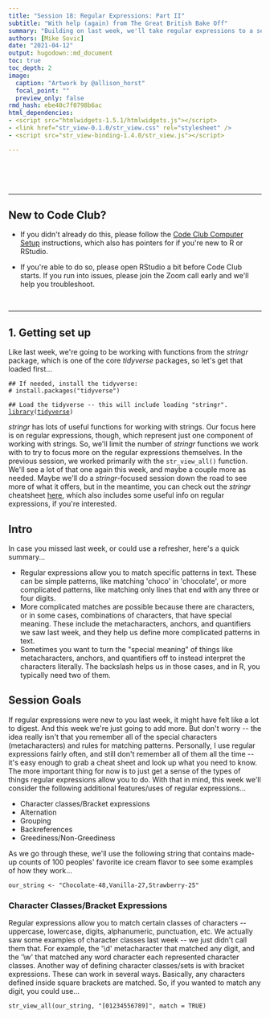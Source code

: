 ```yaml
---
title: "Session 18: Regular Expressions: Part II"
subtitle: "With help (again) from The Great British Bake Off"
summary: "Building on last week, we'll take regular expressions to a second level."  
authors: [Mike Sovic]
date: "2021-04-12"
output: hugodown::md_document
toc: true
toc_depth: 2
image:
  caption: "Artwork by @allison_horst"
  focal_point: ""
  preview_only: false
rmd_hash: ebe40c7f0798b6ac
html_dependencies:
- <script src="htmlwidgets-1.5.1/htmlwidgets.js"></script>
- <link href="str_view-0.1.0/str_view.css" rel="stylesheet" />
- <script src="str_view-binding-1.4.0/str_view.js"></script>

---
```


<br> <br> <br>

------------------------------------------------------------------------

## New to Code Club?

-   If you didn't already do this, please follow the [Code Club Computer Setup](/codeclub-setup/) instructions, which also has pointers for if you're new to R or RStudio.

-   If you're able to do so, please open RStudio a bit before Code Club starts. If you run into issues, please join the Zoom call early and we'll help you troubleshoot.

<br>

------------------------------------------------------------------------

## 1. Getting set up

Like last week, we're going to be working with functions from the *stringr* package, which is one of the core *tidyverse* packages, so let's get that loaded first...

<div class="highlight">

<pre class='chroma'><code class='language-r' data-lang='r'><span class='c'>## If needed, install the tidyverse:</span>
<span class='c'># install.packages("tidyverse")</span>

<span class='c'>## Load the tidyverse -- this will include loading "stringr". </span>
<span class='kr'><a href='https://rdrr.io/r/base/library.html'>library</a></span><span class='o'>(</span><span class='nv'><a href='http://tidyverse.tidyverse.org'>tidyverse</a></span><span class='o'>)</span>
</code></pre>

</div>

*stringr* has lots of useful functions for working with strings. Our focus here is on regular expressions, though, which represent just one component of working with strings. So, we'll limit the number of *stringr* functions we work with to try to focus more on the regular expressions themselves. In the previous session, we worked primarily with the `str_view_all()` function. We'll see a lot of that one again this week, and maybe a couple more as needed. Maybe we'll do a *stringr*-focused session down the road to see more of what it offers, but in the meantime, you can check out the *stringr* cheatsheet [here](https://evoldyn.gitlab.io/evomics-2018/ref-sheets/R_strings.pdf), which also includes some useful info on regular expressions, if you're interested.

## Intro

In case you missed last week, or could use a refresher, here's a quick summary...

-   Regular expressions allow you to match specific patterns in text. These can be simple patterns, like matching 'choco' in 'chocolate', or more complicated patterns, like matching only lines that end with any three or four digits.
-   More complicated matches are possible because there are characters, or in some cases, combinations of characters, that have special meaning. These include the metacharacters, anchors, and quantifiers we saw last week, and they help us define more complicated patterns in text.  
-   Sometimes you want to turn the "special meaning" of things like metacharacters, anchors, and quantifiers off to instead interpret the characters literally. The backslash helps us in those cases, and in R, you typically need two of them.

## Session Goals

If regular expressions were new to you last week, it might have felt like a lot to digest. And this week we're just going to add more. But don't worry -- the idea really isn't that you remember all of the special characters (metacharacters) and rules for matching patterns. Personally, I use regular expressions fairly often, and still don't remember all of them all the time -- it's easy enough to grab a cheat sheet and look up what you need to know. The more important thing for now is to just get a sense of the types of things regular expressions allow you to do. With that in mind, this week we'll consider the following additional features/uses of regular expressions...

-   Character classes/Bracket expressions
-   Alternation
-   Grouping
-   Backreferences
-   Greediness/Non-Greediness

As we go through these, we'll use the following string that contains made-up counts of 100 peoples' favorite ice cream flavor to see some examples of how they work...

<div class="highlight">

<pre class='chroma'><code class='language-r' data-lang='r'><span class='nv'>our_string</span> <span class='o'>&lt;-</span> <span class='s'>"Chocolate-48,Vanilla-27,Strawberry-25"</span>
</code></pre>

</div>

### Character Classes/Bracket Expressions

Regular expressions allow you to match certain classes of characters -- uppercase, lowercase, digits, alphanumeric, punctuation, etc. We actually saw some examples of character classes last week -- we just didn't call them that. For example, the '\\d' metacharacter that matched any digit, and the '\\w' that matched any word character each represented character classes. Another way of defining character classes/sets is with bracket expressions. These can work in several ways. Basically, any characters defined inside square brackets are matched. So, if you wanted to match any digit, you could use...

<div class="highlight">

<pre class='chroma'><code class='language-r' data-lang='r'><span class='nf'>str_view_all</span><span class='o'>(</span><span class='nv'>our_string</span>, <span class='s'>"[01234556789]"</span>, match <span class='o'>=</span> <span class='kc'>TRUE</span><span class='o'>)</span>

<!--html_preserve--><div id="htmlwidget-811c3da291d252e50751" style="width:960px;height:100%;" class="str_view html-widget"></div>
<script type="application/json" data-for="htmlwidget-811c3da291d252e50751">{"x":{"html":"<ul>\n  <li>Chocolate-<span class='match'>4<\/span><span class='match'>8<\/span>,Vanilla-<span class='match'>2<\/span><span class='match'>7<\/span>,Strawberry-<span class='match'>2<\/span><span class='match'>5<\/span><\/li>\n<\/ul>"},"evals":[],"jsHooks":[]}</script><!--/html_preserve--></code></pre>

</div>

Ranges can also be defined inside the square brackets with a dash, so this would be equivalent to the expression above...

<div class="highlight">

<pre class='chroma'><code class='language-r' data-lang='r'><span class='nf'>str_view_all</span><span class='o'>(</span><span class='nv'>our_string</span>, <span class='s'>"[0-9]"</span>, match <span class='o'>=</span> <span class='kc'>TRUE</span><span class='o'>)</span>

<!--html_preserve--><div id="htmlwidget-aed593ced4fdf3e2cc3b" style="width:960px;height:100%;" class="str_view html-widget"></div>
<script type="application/json" data-for="htmlwidget-aed593ced4fdf3e2cc3b">{"x":{"html":"<ul>\n  <li>Chocolate-<span class='match'>4<\/span><span class='match'>8<\/span>,Vanilla-<span class='match'>2<\/span><span class='match'>7<\/span>,Strawberry-<span class='match'>2<\/span><span class='match'>5<\/span><\/li>\n<\/ul>"},"evals":[],"jsHooks":[]}</script><!--/html_preserve--></code></pre>

</div>

And if you want to match the dash, put it at the beginning...

<div class="highlight">

<pre class='chroma'><code class='language-r' data-lang='r'><span class='nf'>str_view_all</span><span class='o'>(</span><span class='nv'>our_string</span>, <span class='s'>"[-0-9]"</span>, match <span class='o'>=</span> <span class='kc'>TRUE</span><span class='o'>)</span>

<!--html_preserve--><div id="htmlwidget-950c46371d50bb66f3eb" style="width:960px;height:100%;" class="str_view html-widget"></div>
<script type="application/json" data-for="htmlwidget-950c46371d50bb66f3eb">{"x":{"html":"<ul>\n  <li>Chocolate<span class='match'>-<\/span><span class='match'>4<\/span><span class='match'>8<\/span>,Vanilla<span class='match'>-<\/span><span class='match'>2<\/span><span class='match'>7<\/span>,Strawberry<span class='match'>-<\/span><span class='match'>2<\/span><span class='match'>5<\/span><\/li>\n<\/ul>"},"evals":[],"jsHooks":[]}</script><!--/html_preserve--></code></pre>

</div>

Many character classes have a descriptive term that can also be used if it's bracketed by a colon on each side inside the brackets...

<div class="highlight">

<pre class='chroma'><code class='language-r' data-lang='r'><span class='nf'>str_view_all</span><span class='o'>(</span><span class='nv'>our_string</span>, <span class='s'>"[:digit:]"</span>, match <span class='o'>=</span> <span class='kc'>TRUE</span><span class='o'>)</span>

<!--html_preserve--><div id="htmlwidget-05db9fb32c233da7c61a" style="width:960px;height:100%;" class="str_view html-widget"></div>
<script type="application/json" data-for="htmlwidget-05db9fb32c233da7c61a">{"x":{"html":"<ul>\n  <li>Chocolate-<span class='match'>4<\/span><span class='match'>8<\/span>,Vanilla-<span class='match'>2<\/span><span class='match'>7<\/span>,Strawberry-<span class='match'>2<\/span><span class='match'>5<\/span><\/li>\n<\/ul>"},"evals":[],"jsHooks":[]}</script><!--/html_preserve--></code></pre>

</div>

Finally, the '^' can be used inside the brackets to negate the match. Notice the difference in how this character is interpreted here as compared to when we previously used it as an anchor (outside of the square brackets) -- CONTEXT MATTERS!...

<div class="highlight">

<pre class='chroma'><code class='language-r' data-lang='r'><span class='nf'>str_view_all</span><span class='o'>(</span><span class='nv'>our_string</span>, <span class='s'>"[^0-9]"</span>, match <span class='o'>=</span> <span class='kc'>TRUE</span><span class='o'>)</span>

<!--html_preserve--><div id="htmlwidget-5cc5da8f3d411d212b1a" style="width:960px;height:100%;" class="str_view html-widget"></div>
<script type="application/json" data-for="htmlwidget-5cc5da8f3d411d212b1a">{"x":{"html":"<ul>\n  <li><span class='match'>C<\/span><span class='match'>h<\/span><span class='match'>o<\/span><span class='match'>c<\/span><span class='match'>o<\/span><span class='match'>l<\/span><span class='match'>a<\/span><span class='match'>t<\/span><span class='match'>e<\/span><span class='match'>-<\/span>48<span class='match'>,<\/span><span class='match'>V<\/span><span class='match'>a<\/span><span class='match'>n<\/span><span class='match'>i<\/span><span class='match'>l<\/span><span class='match'>l<\/span><span class='match'>a<\/span><span class='match'>-<\/span>27<span class='match'>,<\/span><span class='match'>S<\/span><span class='match'>t<\/span><span class='match'>r<\/span><span class='match'>a<\/span><span class='match'>w<\/span><span class='match'>b<\/span><span class='match'>e<\/span><span class='match'>r<\/span><span class='match'>r<\/span><span class='match'>y<\/span><span class='match'>-<\/span>25<\/li>\n<\/ul>"},"evals":[],"jsHooks":[]}</script><!--/html_preserve--></code></pre>

</div>

### Alternation

Alternation allows you to search for any of two or more patterns. This is achieved with the pipe symbol/vertical bar [`|`](https://rdrr.io/r/base/Logic.html), which is usually just above the Return key. Within regular expressions, it can be read as "or". So, the expression "Chocolate\|Vanilla" finds matches to either of these flavors...

<div class="highlight">

<pre class='chroma'><code class='language-r' data-lang='r'><span class='nf'>str_view_all</span><span class='o'>(</span><span class='nv'>our_string</span>, <span class='s'>"Chocolate|Vanilla"</span>, match <span class='o'>=</span> <span class='kc'>TRUE</span><span class='o'>)</span>

<!--html_preserve--><div id="htmlwidget-085b343b2315b9211d18" style="width:960px;height:100%;" class="str_view html-widget"></div>
<script type="application/json" data-for="htmlwidget-085b343b2315b9211d18">{"x":{"html":"<ul>\n  <li><span class='match'>Chocolate<\/span>-48,<span class='match'>Vanilla<\/span>-27,Strawberry-25<\/li>\n<\/ul>"},"evals":[],"jsHooks":[]}</script><!--/html_preserve--></code></pre>

</div>

And you can chain more than two of these together, as in "Chocolate\|Vanilla\|Strawberry"...

<div class="highlight">

<pre class='chroma'><code class='language-r' data-lang='r'><span class='nf'>str_view_all</span><span class='o'>(</span><span class='nv'>our_string</span>, <span class='s'>"Chocolate|Vanilla|Strawberry"</span>, match <span class='o'>=</span> <span class='kc'>TRUE</span><span class='o'>)</span>

<!--html_preserve--><div id="htmlwidget-cdd6a583fa0f2cd0d814" style="width:960px;height:100%;" class="str_view html-widget"></div>
<script type="application/json" data-for="htmlwidget-cdd6a583fa0f2cd0d814">{"x":{"html":"<ul>\n  <li><span class='match'>Chocolate<\/span>-48,<span class='match'>Vanilla<\/span>-27,<span class='match'>Strawberry<\/span>-25<\/li>\n<\/ul>"},"evals":[],"jsHooks":[]}</script><!--/html_preserve--></code></pre>

</div>

### Grouping

Grouping serves a couple main purposes in regular expressions. We'll consider one here, and then a second in the context of backreferences in the next section. The quantifiers Jelmer introduced last week define the number of times the preceding character must occur. But what if you want to match a set of characters a specific number of times? They can be grouped by wrapping them in parentheses, so the quantifier applies to the entire set. We'll use a new example string for this one - one from the DNA world. Sometimes strings of DNA contain short sequences of repeats, like the 'ATC' repeat in the middle of this string... GTACGGG**ATCATCATCATCATC**GGATCCCAGT

<div class="highlight">

<pre class='chroma'><code class='language-r' data-lang='r'><span class='nv'>dna_string</span> <span class='o'>&lt;-</span> <span class='s'>"GTACGGGATCATCATCATCATCGGATCCCAGT"</span>
</code></pre>

</div>

What if we wanted to find places where "ATC" was repeated at least 3 times in sequence?

This doesn't give us what we want, since the quantifier is only being applied to the 'C'...

<div class="highlight">

<pre class='chroma'><code class='language-r' data-lang='r'><span class='nf'>str_view_all</span><span class='o'>(</span><span class='nv'>dna_string</span>, <span class='s'>"ATC&#123;3,&#125;"</span>, match <span class='o'>=</span> <span class='kc'>TRUE</span><span class='o'>)</span>

<!--html_preserve--><div id="htmlwidget-ada0c35ea4a67a561189" style="width:960px;height:100%;" class="str_view html-widget"></div>
<script type="application/json" data-for="htmlwidget-ada0c35ea4a67a561189">{"x":{"html":"<ul>\n  <li>GTACGGGATCATCATCATCATCGG<span class='match'>ATCCC<\/span>AGT<\/li>\n<\/ul>"},"evals":[],"jsHooks":[]}</script><!--/html_preserve--></code></pre>

</div>

Instead, we can group the 'ATC' with a set of parentheses to get the result we want...

<div class="highlight">

<pre class='chroma'><code class='language-r' data-lang='r'><span class='nf'>str_view_all</span><span class='o'>(</span><span class='nv'>dna_string</span>, <span class='s'>"(ATC)&#123;3,&#125;"</span>, match <span class='o'>=</span> <span class='kc'>TRUE</span><span class='o'>)</span>

<!--html_preserve--><div id="htmlwidget-d2db40201f9c950b1bae" style="width:960px;height:100%;" class="str_view html-widget"></div>
<script type="application/json" data-for="htmlwidget-d2db40201f9c950b1bae">{"x":{"html":"<ul>\n  <li>GTACGGG<span class='match'>ATCATCATCATCATC<\/span>GGATCCCAGT<\/li>\n<\/ul>"},"evals":[],"jsHooks":[]}</script><!--/html_preserve--></code></pre>

</div>

### Backreferences

Another place grouping comes in handy is with backreferences. But before we get to those, let's get comfortable with a new function from *stringr*. So far, we've focused on using regular expressions just to search for patterns. But sometimes we want to not only find a pattern, but then replace it with something else. The `str_replace()` function can be thought of as an extension of `str_view()` that takes a third argument - the string that will be used to replace any match identified. So, say we had a mistake in the data, and "Strawberry" was actually supposed to be "Caramel"...

<div class="highlight">

<pre class='chroma'><code class='language-r' data-lang='r'><span class='nv'>our_string</span>

<span class='c'>#&gt; [1] "Chocolate-48,Vanilla-27,Strawberry-25"</span>


<span class='nf'>str_replace</span><span class='o'>(</span><span class='nv'>our_string</span>, <span class='s'>"Strawberry"</span>, <span class='s'>"Caramel"</span><span class='o'>)</span>

<span class='c'>#&gt; [1] "Chocolate-48,Vanilla-27,Caramel-25"</span>
</code></pre>

</div>

Backreferences allow us to use the matches to (grouped) regex patterns as replacements. The characters matching each grouped regex pattern are temporarily assigned to variables (sequential numbers - i.e. the first matched group is assigned as 1, the second as 2, and so on), and can then be recalled with those numbers. Let's go back to our ice cream string and use backreferences to reverse the order of the flavors in the string...

<div class="highlight">

<pre class='chroma'><code class='language-r' data-lang='r'><span class='c'>#view the current string</span>
<span class='nv'>our_string</span>

<span class='c'>#&gt; [1] "Chocolate-48,Vanilla-27,Strawberry-25"</span>


<span class='nf'>str_replace</span><span class='o'>(</span><span class='nv'>our_string</span>, 
            <span class='s'>"(Chocolate-48),(Vanilla-27),(Strawberry-25)"</span>, 
            <span class='s'>"\\3,\\2,\\1"</span><span class='o'>)</span>

<span class='c'>#&gt; [1] "Strawberry-25,Vanilla-27,Chocolate-48"</span>
</code></pre>

</div>

The first grouped match (Chocolate-48) got assigned to the variable '1', the second (Vanilla-27) to '2', and the third (Strawberry-25) to '3'. For the replacement, we just called these variables in reverse order. The notation to call these variables (backreferences) is often the combination of a single backslash and the number, but as Jelmer pointed out last week, in R, we need two backslashes.

We could also use metacharacters to do it like this (or many other ways for that matter)...

<div class="highlight">

<pre class='chroma'><code class='language-r' data-lang='r'><span class='nf'>str_replace</span><span class='o'>(</span><span class='nv'>our_string</span>, <span class='s'>"(C*),(V*),(S*)"</span>, <span class='s'>"\\3,\\1,\\2"</span><span class='o'>)</span>

<span class='c'>#&gt; [1] "Chocolate-48,Vanilla-27,Strawberry-25"</span>
</code></pre>

</div>

### Greediness

By default, regular expression matches will be greedy, as in this example...

<div class="highlight">

<pre class='chroma'><code class='language-r' data-lang='r'><span class='nf'>str_view_all</span><span class='o'>(</span><span class='nv'>our_string</span>, <span class='s'>"C.+\\d\\d"</span><span class='o'>)</span>

<!--html_preserve--><div id="htmlwidget-cde4b1ad511319df78ec" style="width:960px;height:100%;" class="str_view html-widget"></div>
<script type="application/json" data-for="htmlwidget-cde4b1ad511319df78ec">{"x":{"html":"<ul>\n  <li><span class='match'>Chocolate-48,Vanilla-27,Strawberry-25<\/span><\/li>\n<\/ul>"},"evals":[],"jsHooks":[]}</script><!--/html_preserve--></code></pre>

</div>

Notice there are three possible valid matches to the search pattern here -- "Chocolate-48", "Chocolate-48,Vanilla-27", and the full string which is actually what gets matched. This is called greedy behavior - the longest valid match will be identified by default. You can add the '?' after a quantifier to make the match non-greedy...

<div class="highlight">

<pre class='chroma'><code class='language-r' data-lang='r'><span class='nf'>str_view_all</span><span class='o'>(</span><span class='nv'>our_string</span>, <span class='s'>"C.+?\\d\\d"</span><span class='o'>)</span>

<!--html_preserve--><div id="htmlwidget-ce9abc0f392626e0e10e" style="width:960px;height:100%;" class="str_view html-widget"></div>
<script type="application/json" data-for="htmlwidget-ce9abc0f392626e0e10e">{"x":{"html":"<ul>\n  <li><span class='match'>Chocolate-48<\/span>,Vanilla-27,Strawberry-25<\/li>\n<\/ul>"},"evals":[],"jsHooks":[]}</script><!--/html_preserve--></code></pre>

</div>

So, in summary for today,

-   Bracket expressions (square brackets) allow you to match anything inside them. Ranges can be defined with a dash. Notation is also available to define and match character classes -- things like digits, lowercase letters, punctuation, etc.
-   The [`|`](https://rdrr.io/r/base/Logic.html) means "or" -- use it to match one of two or more patterns.
-   Parentheses can be used to group a set of characters/metacharacters into a single regex pattern.
-   When grouped patterns match, they are assigned to a temporary numeric variable that can be used to recall the match, usually to use it in a replacement.
-   If there is more than one valid match to a regex search pattern, the longest one will be returned by default. This "greedy" behavior can be reversed by adding a '?' after the relevant quantifier.

Like last week, we'll use data from the Great British Bakeoff to practice with some of these things. If you didn't install that dataset last week, you can get it with the following code...

<div class="highlight">

<pre class='chroma'><code class='language-r' data-lang='r'><span class='c'>## If needed, first install the "remotes" package:</span>
<span class='c'># install.packages("remotes")</span>

<span class='nf'>remotes</span><span class='nf'>::</span><span class='nf'><a href='https://remotes.r-lib.org/reference/install_github.html'>install_github</a></span><span class='o'>(</span><span class='s'>"apreshill/bakeoff"</span><span class='o'>)</span>
</code></pre>

</div>

Then (everybody), load it...

<div class="highlight">

<pre class='chroma'><code class='language-r' data-lang='r'><span class='kr'><a href='https://rdrr.io/r/base/library.html'>library</a></span><span class='o'>(</span><span class='nv'><a href='https://bakeoff.netlify.com'>bakeoff</a></span><span class='o'>)</span>
</code></pre>

</div>

<br>

------------------------------------------------------------------------

## Breakout rooms

<div class="puzzle">

<div>

### Exercise 1

For the first few exercises, we're going to work with the signature bakes found in the "signature" column of the "bakes" data frame. Assign the data from this column to an object names "sigs". Preview it by viewing its first 3 items and getting its length.

<details>
<summary>
Hints
</summary>

Use the '\$' notation to pull out the single column from the data frame, or alternatively a combination of *dplyr*'s `select()` followed by [`unlist()`](https://rdrr.io/r/base/unlist.html). Use square brackets to index the vector, and the [`length()`](https://rdrr.io/r/base/length.html) function to get its length.

</details>
<details>
<summary>
Solution
</summary>

<div class="highlight">

<pre class='chroma'><code class='language-r' data-lang='r'><span class='nv'>sigs</span> <span class='o'>&lt;-</span> <span class='nv'>bakes</span><span class='o'>$</span><span class='nv'>signature</span>

<span class='nv'>sigs</span><span class='o'>[</span><span class='m'>1</span><span class='o'>:</span><span class='m'>3</span><span class='o'>]</span>

<span class='c'>#&gt; [1] "Light Jamaican Black Cakewith Strawberries and Cream"</span>
<span class='c'>#&gt; [2] "Chocolate Orange Cake"                               </span>
<span class='c'>#&gt; [3] "Caramel Cinnamon and Banana Cake"</span>


<span class='nf'><a href='https://rdrr.io/r/base/length.html'>length</a></span><span class='o'>(</span><span class='nv'>sigs</span><span class='o'>)</span>

<span class='c'>#&gt; [1] 548</span>
</code></pre>

</div>

</details>

</div>

</div>

<div class="puzzle">

<div>

### Exercise 2

Find all signature bakes that contain either raspberries or blueberries. Make sure to try to cover all the ways those ingredients might be reflected in the names.

<details>
<summary>
Hints
</summary>

-   Use the pipe symbol for alternation (OR)

-   Include possible variants such as raspberry, raspberries, Raspberry, etc.

</details>
<details>
<summary>
Solution
</summary>

<div class="highlight">

<pre class='chroma'><code class='language-r' data-lang='r'><span class='nf'>str_view_all</span><span class='o'>(</span><span class='nv'>sigs</span>, <span class='s'>"[Rr]aspberr.+|[Bb]lueberr.+"</span>, match <span class='o'>=</span> <span class='kc'>TRUE</span><span class='o'>)</span>
</code></pre>

</div>

<div class="highlight">

<img src="img/ex2.png" width="700px" style="display: block; margin: auto auto auto 0;" />

</div>

</details>

</div>

</div>

<div class="puzzle">

<div>

### Exercise 3

Even if you're not a millionaire, you'd like to try to eat like one. First, find all signature bakes that have "Millionaire" in the name. Then do a second search and limit the results to just those that start with "Millionaire".

<details>
<summary>
Hints
</summary>

-   Use the appropriate anchor to limit results to those with "Millionaire" at the beginning of the name.

</details>
<details>
<summary>
Solution
</summary>

<div class="highlight">

<pre class='chroma'><code class='language-r' data-lang='r'><span class='nf'>str_view_all</span><span class='o'>(</span><span class='nv'>sigs</span>, <span class='s'>"Millionaire"</span>, match<span class='o'>=</span><span class='kc'>TRUE</span><span class='o'>)</span>
</code></pre>

</div>

<div class="highlight">

<img src="img/ex3a.png" width="90%" style="display: block; margin: auto auto auto 0;" />

</div>

<div class="highlight">

<pre class='chroma'><code class='language-r' data-lang='r'><span class='nf'>str_view_all</span><span class='o'>(</span><span class='nv'>sigs</span>, <span class='s'>"^Millionaire"</span>, match<span class='o'>=</span><span class='kc'>TRUE</span><span class='o'>)</span>
</code></pre>

</div>

<div class="highlight">

<img src="img/ex3b.png" width="90%" style="display: block; margin: auto auto auto 0;" />

</div>

</details>

</div>

</div>

<div class="puzzle">

<div>

### Exercise 4

You tried each of the three signature bakes that start with "Millionaire", and weren't that impressed. Save these three bakes' names in the object 'not_good' and then change the names of each of the three by replacing "Millionaire" with "Poor Man". Assign the three new names to the object 'renamed'. Note you'll need a new *stringr* function for this exercise.

<details>
<summary>
Hints
</summary>

Use the `str_subset()` function to pull out the matching strings. Then use the `str_replace()` function we used in the examples for the replacement.

</details>
<details>
<summary>
Solution
</summary>

<div class="highlight">

<pre class='chroma'><code class='language-r' data-lang='r'><span class='nv'>not_good</span> <span class='o'>&lt;-</span> <span class='nf'>str_subset</span><span class='o'>(</span><span class='nv'>sigs</span>, <span class='s'>"^Millionaire"</span><span class='o'>)</span>
<span class='nv'>not_good</span>

<span class='c'>#&gt; [1] "Millionaires' Shortbread"   "Millionaire Banoffee Bonus"</span>
<span class='c'>#&gt; [3] "Millionaire's Roulade"</span>


<span class='nv'>renamed</span> <span class='o'>&lt;-</span> <span class='nf'>str_replace_all</span><span class='o'>(</span><span class='nv'>not_good</span>, <span class='s'>"Millionaire"</span>,
                           <span class='s'>"Poor Man"</span><span class='o'>)</span>

<span class='nv'>renamed</span>

<span class='c'>#&gt; [1] "Poor Mans' Shortbread"   "Poor Man Banoffee Bonus"</span>
<span class='c'>#&gt; [3] "Poor Man's Roulade"</span>
</code></pre>

</div>

</details>

</div>

</div>

<div class="puzzle">

<div>

### Bonus 1

For the bonus, let's work with a different part of the dataset. The 'bakers' data frame includes a column named 'baker_full' that has the full name of each baker. First, extract that column and save it as the object 'baker_names'. Then preview the first 5 names in this vector.

<details>
<summary>
Hints
</summary>

Use the '\$' and \[ \] notations.

</details>
<details>
<summary>
Solution
</summary>

<div class="highlight">

<pre class='chroma'><code class='language-r' data-lang='r'><span class='nv'>baker_names</span> <span class='o'>&lt;-</span> <span class='nv'>bakers</span><span class='o'>$</span><span class='nv'>baker_full</span>

<span class='nv'>baker_names</span><span class='o'>[</span><span class='m'>1</span><span class='o'>:</span><span class='m'>5</span><span class='o'>]</span>

<span class='c'>#&gt; [1] "Annetha Mills"         "David Chambers"        "Edward \"Edd\" Kimber"</span>
<span class='c'>#&gt; [4] "Jasminder Randhawa"    "Jonathan Shepherd"</span>
</code></pre>

</div>

</details>

</div>

</div>

<div class="puzzle">
<div>


### Bonus 2

Notice from the first 5 entries of 'baker_names' that the names are ordered as first name then last name, with potentially a middle name, or nickname, in between. Try reordering the names so they read last name, comma, first (and middle, if applicable). Assign the new names to 'baker_names_rev'.

<details>
<summary>
Hints
</summary>

Use grouping and backreferences.

</details>
<details>
<summary>
Solution
</summary>

<div class="highlight">

<pre class='chroma'><code class='language-r' data-lang='r'><span class='nv'>baker_names_rev</span> <span class='o'>&lt;-</span> <span class='nf'>str_replace</span><span class='o'>(</span><span class='nv'>baker_names</span>, 
                               <span class='s'>"(.+)(\\s[:alpha:]+)"</span>,
                               <span class='s'>"\\2, \\1"</span><span class='o'>)</span>

<span class='nv'>baker_names_rev</span><span class='o'>[</span><span class='m'>1</span><span class='o'>:</span><span class='m'>5</span><span class='o'>]</span>

<span class='c'>#&gt; [1] " Mills, Annetha"         " Chambers, David"       </span>
<span class='c'>#&gt; [3] " Kimber, Edward \"Edd\"" " Randhawa, Jasminder"   </span>
<span class='c'>#&gt; [5] " Shepherd, Jonathan"</span>
</code></pre>

</div>

</div>
</div>

<br>

------------------------------------------------------------------------

